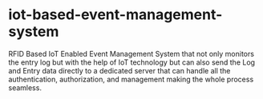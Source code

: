 # iot-based-event-management-system
RFID Based IoT Enabled Event Management System that not only monitors the entry log but with the help of IoT technology but can also send the Log and Entry data directly to a dedicated server that can handle all the authentication, authorization, and management making the whole process seamless.
